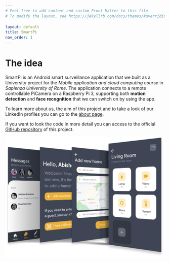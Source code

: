 ```yaml
---
# Feel free to add content and custom Front Matter to this file.
# To modify the layout, see https://jekyllrb.com/docs/themes/#overriding-theme-defaults

layout: default
title: SmartPi
nav_order: 1
---
```


#  The idea

SmartPi is an Android smart surveillance application that we built as a University project for the *Mobile application and cloud computing course* in *Sapienza University of Rome*. The application connects to a remote controllable PiCamera on a Raspberry Pi 3, supporting both **motion detection** and **face recognition** that we can switch on by using the app.

To learn more about us, the aim of this project and to take a look of our LinkedIn profiles you can go to the [about page](https://sergiopicca.github.io/smartPi-app/pages/about.html).

If you want to look the code in more detail you can access to the official [GitHub repository](https://github.com/sergiopicca/smartPi-app/) of this project.

![Overview of the app](images/overview.png)
